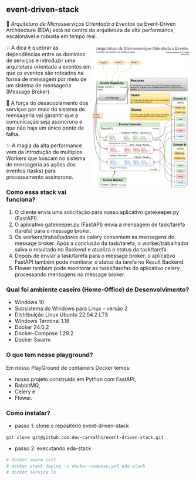 


## event-driven-stack

🚀  *Arquitetura de Microsserviços Orientada a Eventos* ou Event-Driven Architecture (EDA) está no centro da arquitetura de alta performance, escalonável e robusta em tempo real. 

<div style="display: inline_block">
  <img align="right" alt="event-driven.png" style="border-radius: 10%; width: 54%; height:auto;" src="https://github.com/dev-carvalho/event-driven-stack/blob/main/image/event-driven.png">
</div>

💡 A dica é quebrar as dependências entre os domínios de serviços e introduzir uma arquitetura orientada a eventos em que os eventos são roteados na forma de mensagem por meio de um sistema de mensageria (Message Broker). 

💪 A força do desacoplamento dos serviços por meio do sistema de mensageria vai garantir que a comunicação seja assíncrona e que não haja um único ponto de falha.

✨ A magia da alta performance vem da introdução de multiplos Workers que buscam no sistema de mensageria as ações dos eventos (tasks) para processamento assíncrono. 

### Como essa stack vai funciona?

1. O cliente envia uma solicitação para nosso aplicativo gatekeeper.py (FastAPI).
2. O aplicativo gatekeeper.py (FastAPI) envia a mensagem de task/tarefa (tarefa) para o message broker.
3. Os workers/trabalhadores de celery consomem as mensagens do message broker. Após a conclusão da task/tarefa, o worker/trabalhador salva o resultado no  Backend e atualiza o status da task/tarefa.
4. Depois de enviar a task/tarefa para o message broker, o aplicativo FastAPI também pode monitorar o status da tarefa no Result Backend.
5. Flower também pode monitorar as tasks/tarefas do aplicativo celery processando mensagens no message broker.

### Qual foi ambiente caseiro (Home-Office) de Desenvolvimento?
- Windows 10
- Subsistema do Windows para Linux - versão 2 
- Distribuição Linux Ubuntu 22.04.2 LTS
- Windows Terminal 1.18
- Docker 24.0.2
- Docker-Compose 1.29.2
- Docker Swarm 

### O que tem nesse playground?
Em nosso PlayGround de containers Docker temos:
- nosso projeto construido em Python com FastAPI,
- RabbitMQ,
- Celery e 
- Flower.

### Como instalar?
- passo 1: clone o repositório event-driven-stack<br>

`git clone git@github.com:dev-carvalho/event-driven-stack.git`

- passo 2: executando eda-stack
```bash
# docker swarm init
# docker stack deploy -c docker-compose.yml eda-stack
# docker service ls
```
<br>